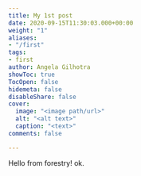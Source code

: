```yaml
---
title: My 1st post
date: 2020-09-15T11:30:03.000+00:00
weight: "1"
aliases:
- "/first"
tags:
- first
author: Angela Gilhotra
showToc: true
TocOpen: false
hidemeta: false
disableShare: false
cover:
  image: "<image path/url>"
  alt: "<alt text>"
  caption: "<text>"
comments: false

---
```

Hello from forestry! ok.